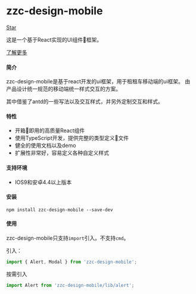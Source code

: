 # zzc-design-mobile

<div class='github-box'>
    <div class='github-btn github-btn-large'>
        <a class='gh-btn' href='https://github.com/LLLLLamHo/zzc-design-mobile' target='_blank'>
            <span class='gh-ico' aria-hidden='true'></span>
            <span class='gh-text'>Star</span>
        </a>
        <a class='gh-count' target='_blank' href='https://github.com/LLLLLamHo/zzc-design-mobile' style='display: none;'></a>
    </div>
</div>


这是一个基于React实现的UI组件框架。

[了解更多](https://lllllamho.github.io/zzc-design-mobile/)

#### 简介
zzc-design-mobile是基于react开发的ui框架，用于租租车移动端的ui框架。
由产品设计统一规范的移动端统一样式交互的方案。

其中借鉴了antd的一些写法以及交互样式，并另外定制交互和样式。

#### 特性

- 开箱即用的高质量React组件
- 使用TypeScript开发，提供完整的类型定义文件
- 健全的使用文档以及demo
- 扩展性非常好，容易定义各种自定义样式

#### 支持环境

- IOS9和安卓4.4以上版本

#### 安装

```Shell
npm install zzc-design-mobile --save-dev
```

#### 使用
zzc-design-mobile只支持`import`引入。不支持`cmd`。

引入：

```JavaScript
import { Alert, Modal } from 'zzc-design-mobile';
```

按需引入
```JavaScript
import Alert from 'zzc-design-mobile/lib/alert';
```

